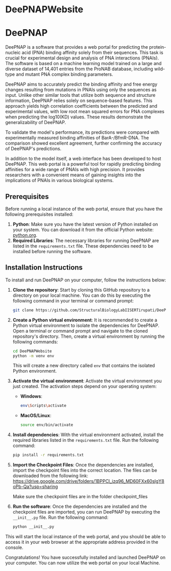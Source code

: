 # DeePNAPWebsite

# DeePNAP

DeePNAP is a software that provides a web portal for predicting the protein-nucleic acid (PNA) binding affinity solely from their sequences. This task is crucial for experimental design and analysis of PNA interactions (PNAIs). The software is based on a machine learning model trained on a large and diverse dataset of 14,401 entries from the ProNAB database, including wild-type and mutant PNA complex binding parameters.

DeePNAP aims to accurately predict the binding affinity and free energy changes resulting from mutations in PNAIs using only the sequences as input. Unlike other similar tools that utilize both sequence and structure information, DeePNAP relies solely on sequence-based features. This approach yields high correlation coefficients between the predicted and experimental values, with low root mean squared errors for PNA complexes when predicting the log10(KD) values. These results demonstrate the generalizability of DeePNAP.

To validate the model's performance, its predictions were compared with experimentally measured binding affinities of BarA-/BfmR-DNA. The comparison showed excellent agreement, further confirming the accuracy of DeePNAP's predictions.

In addition to the model itself, a web interface has been developed to host DeePNAP. This web portal is a powerful tool for rapidly predicting binding affinities for a wide range of PNAIs with high precision. It provides researchers with a convenient means of gaining insights into the implications of PNAIs in various biological systems.

## Prerequisites

Before running a local instance of the web portal, ensure that you have the following prerequisites installed:

1. **Python**: Make sure you have the latest version of Python installed on your system. You can download it from the official Python website: [python.org](https://www.python.org/).
2. **Required Libraries**: The necessary libraries for running DeePNAP are listed in the `requirements.txt` file. These dependencies need to be installed before running the software.

## Installation Instructions

To install and run DeePNAP on your computer, follow the instructions below:

1. **Clone the repository**: Start by cloning this GitHub repository to a directory on your local machine. You can do this by executing the following command in your terminal or command prompt:
    
    ```bash
    git clone https://github.com/StructuralBiologyLabIISERTirupati/DeePNAPWebsite.git
    ```
    
2. **Create a Python virtual environment**: It is recommended to create a Python virtual environment to isolate the dependencies for DeePNAP. Open a terminal or command prompt and navigate to the cloned repository's directory. Then, create a virtual environment by running the following commands:
    
    ```bash
    cd DeePNAPWebsite
    python -m venv env
    ```
    
    This will create a new directory called `env` that contains the isolated Python environment.
    
3. **Activate the virtual environment**: Activate the virtual environment you just created. The activation steps depend on your operating system:
    - **Windows**:
        
        ```bash
        env\Scripts\activate
        ```
        
    - **MacOS/Linux**:
        
        ```bash
        source env/bin/activate
        ```
        
4. **Install dependencies**: With the virtual environment activated, install the required libraries listed in the `requirements.txt` file. Run the following command:
    
    ```bash
    pip install -r requirements.txt
    ```

5. **Import the Checkpoint Files**: Once the dependencies are installed, import the checkpoint files into the correct location. The files can be downloaded from the following link: 
https://drive.google.com/drive/folders/1BPPCl_izq96_MD60FXx60slgY8oPb-Qa?usp=sharing

    Make sure the checkpoint files are in the folder checkpoint_files
    
6. **Run the software**: Once the dependencies are installed and the checkpoint files are imported, you can run DeePNAP by executing the `__init__.py` file. Run the following command:
    
    ```bash
    python __init__.py
    ```
    

This will start the local instance of the web portal, and you should be able to access it in your web browser at the appropriate address provided in the console.

Congratulations! You have successfully installed and launched DeePNAP on your computer. You can now utilize the web portal on your local Machine.

